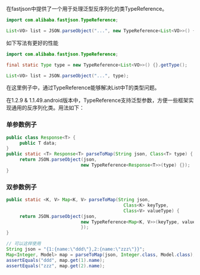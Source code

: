 在fastjson中提供了一个用于处理泛型反序列化的类TypeReference。

```java
import com.alibaba.fastjson.TypeReference;

List<VO> list = JSON.parseObject("...", new TypeReference<List<VO>>() {});
```

如下写法有更好的性能
```java
import com.alibaba.fastjson.TypeReference;

final static Type type = new TypeReference<List<VO>>() {}.getType();

List<VO> list = JSON.parseObject("...", type);
```


在这里例子中，通过TypeReference能够解决List<T>中T的类型问题。

在1.2.9 & 1.1.49.android版本中，TypeReference支持泛型参数，方便一些框架实现通用的反序列化类。用法如下：

### 单参数例子
```java
public class Response<T> {
     public T data;
}
public static <T> Response<T> parseToMap(String json, Class<T> type) {
     return JSON.parseObject(json, 
                            new TypeReference<Response<T>>(type) {});
}
```

### 双参数例子
```java
public static <K, V> Map<K, V> parseToMap(String json, 
                                            Class<K> keyType, 
                                            Class<V> valueType) {
     return JSON.parseObject(json, 
                            new TypeReference<Map<K, V>>(keyType, valueType) {
                            });
}

// 可以这样使用
String json = "{1:{name:\"ddd\"},2:{name:\"zzz\"}}";
Map<Integer, Model> map = parseToMap(json, Integer.class, Model.class);
assertEquals("ddd", map.get(1).name);
assertEquals("zzz", map.get(2).name);
```
